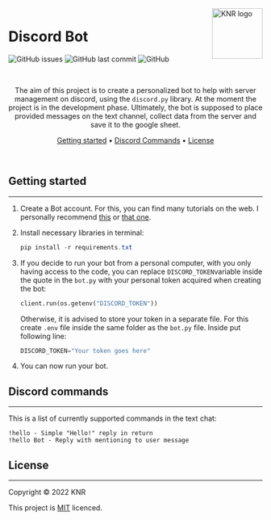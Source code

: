 <a href="https://knr.edu.pl/">
    <img src="https://knr.edu.pl/images/KNR_log.png" alt="KNR logo" title="KNR" align="right" height="100" />
</a>

# Discord Bot

![GitHub issues](https://img.shields.io/github/issues-raw/KNR-PW/discord-bot)
![GitHub last commit](https://img.shields.io/github/last-commit/KNR-PW/discord-bot)
![GitHub](https://img.shields.io/github/license/KNR-PW/discord-bot)

&nbsp;
<div align="center">

The aim of this project is to create a personalized bot to help with server management on discord, using the `discord.py` library. At the moment the project is in the development phase. Ultimately, the bot is supposed to place provided messages on the text channel, collect data from the server and save it to the google sheet.

[Getting started](#getting-started) •
[Discord Commands](#discord-commands) •
[License](#license) 

</div>
&nbsp;


## Getting started

---

1. Create a Bot account. For this, you can find many tutorials on the web. I personally recommend [this](https://discordpy.readthedocs.io/en/stable/discord.html) or [that one](https://www.androidpolice.com/how-to-make-discord-bot/).

2. Install necessary libraries in terminal:

   ```powershell
   pip install -r requirements.txt
   ```

3. If you decide to run your bot from a personal computer, with you only having access to the code, you can replace `DISCORD_TOKEN`variable inside the quote in the `bot.py` with your personal token acquired when creating the bot: 

   ```python
   client.run(os.getenv("DISCORD_TOKEN"))
   ```

    Otherwise, it is advised to store your token in a separate file. For this create `.env` file inside the same folder as the `bot.py` file. Inside put following line:

   ```python
   DISCORD_TOKEN="Your token goes here"
   ```
4. You can now run your bot.

## Discord commands

---
This is a list of currently supported commands in the text chat:

```text
!hello - Simple "Hello!" reply in return
!hello Bot - Reply with mentioning to user message
```

## License

---
Copyright © 2022 KNR

This project is [MIT](https://choosealicense.com/licenses/mit/) licenced.
